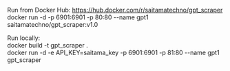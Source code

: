 Run from Docker Hub: <a href="https://hub.docker.com/r/saitamatechno/gpt_scraper">https://hub.docker.com/r/saitamatechno/gpt_scraper</a><br>
docker run -d -p 6901:6901 -p 80:80 --name gpt1 saitamatechno/gpt_scraper:v1.0<br>

Run locally:<br>
docker build -t gpt_scraper .<br>
docker run -d -e API_KEY=saitama_key -p 6901:6901 -p 81:80 --name gpt1 gpt_scraper<br>
